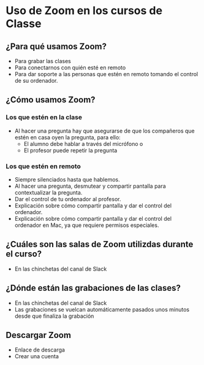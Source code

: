 # Uso de Zoom en los cursos de Classe

## ¿Para qué usamos Zoom?

- Para grabar las clases
- Para conectarnos con quién esté en remoto
- Para dar soporte a las personas que estén en remoto tomando el control de su ordenador.

## ¿Cómo usamos Zoom?

### Los que estén en la clase

- Al hacer una pregunta hay que asegurarse de que los compañeros que estén en casa oyen la pregunta, para ello:
   - El alumno debe hablar a través del micrófono o
   - El profesor puede repetir la pregunta

### Los que estén en remoto

- Siempre silenciados hasta que hablemos.
- Al hacer una pregunta, desmutear y compartir pantalla para contextualizar la pregunta.
- Dar el control de tu ordenador al profesor.
- Explicación sobre cómo compartir pantalla y dar el control del ordenador.
- Explicación sobre cómo compartir pantalla y dar el control del ordenador en Mac, ya que requiere permisos especiales.

## ¿Cuáles son las salas de Zoom utilizdas durante el curso?

- En las chinchetas del canal de Slack

## ¿Dónde están las grabaciones de las clases?

- En las chinchetas del canal de Slack
- Las grabaciones se vuelcan automáticamente pasados unos minutos desde que finaliza la grabación

## Descargar Zoom

- Enlace de descarga
- Crear una cuenta

